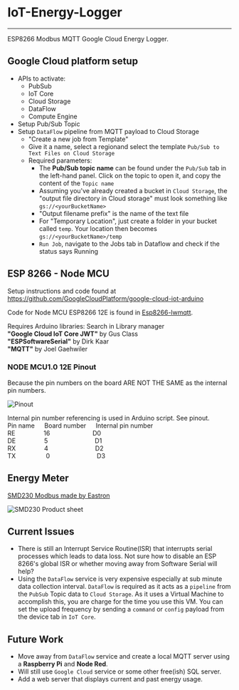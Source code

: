 # IoT-Energy-Logger

---
ESP8266 Modbus MQTT Google Cloud Energy Logger. 

## Google Cloud platform setup

- APIs to activate:
  - PubSub
  - IoT Core
  - Cloud Storage 
  - DataFlow
  - Compute Engine
- Setup Pub/Sub Topic 
- Setup `DataFlow` pipeline from MQTT payload to Cloud Storage
    - "Create a new job from Template"
    - Give it a name, select a regionand select the template `Pub/Sub to Text Files on Cloud Storage`
    - Required parameters:
      - The **Pub/Sub topic name** can be found under the `Pub/Sub` tab in the left-hand panel. Click on the topic to open it,
      and copy the content of the `Topic name`
      - Assuming you've already created a bucket in `Cloud Storage`, the "output file directory in Cloud storage" must look something like `gs://<yourBucketName>`
      - "Output filename prefix" is the name of the text file
      - For "Temporary Location", just create a folder in your bucket called `temp`. Your location then becomes 
      `gs://<yourBucketName>/temp`
      - `Run Job`, navigate to the Jobs tab in Dataflow and check if the status says Running
      
## ESP 8266 - Node MCU
Setup instructions and code found at https://github.com/GoogleCloudPlatform/google-cloud-iot-arduino

Code for Node MCU ESP8266 12E is found in [Esp8266-lwmqtt](https://github.com/Corne173/IoT_Energy_Logger/tree/master/Esp8266-lwmqtt).

Requires Arduino libraries: Search in Library manager <br>
**"Google Cloud IoT Core JWT"** by Gus Class    <br>
**"ESPSoftwareSerial"** by Dirk Kaar    <br>
**"MQTT"** by Joel Gaehwiler    <br>

### NODE MCU1.0 12E Pinout   
Because the pin numbers on the board ARE NOT THE SAME as the internal pin numbers.

![Pinout](https://i0.wp.com/randomnerdtutorials.com/wp-content/uploads/2019/05/ESP8266-NodeMCU-kit-12-E-pinout-gpio-pin.png?quality=100&strip=all&ssl=1)

Internal pin number referencing is used in Arduino script. See pinout.                              <br>
Pin name  &emsp;  Board number    &emsp;    Internal pin number                                                 <br>
RE &emsp;&emsp;&emsp;&emsp;       16 &emsp;&emsp;&emsp;&emsp;&emsp; &emsp;              D0                                                                  <br>
DE      &emsp;&emsp;&emsp;&emsp;    5     &emsp;&emsp;&emsp;&emsp;&emsp;&emsp;&emsp;              D1                                                                  <br>
RX   &emsp;&emsp;&emsp;&emsp;      4 &emsp;&emsp;&emsp;&emsp;&emsp;&emsp;&emsp;           D2                                                                  <br>
TX &emsp;&emsp;&emsp; &emsp;     0 &emsp;&emsp;&emsp;&emsp;&emsp;&emsp;&emsp;              D3                                                                  <br>



## Energy Meter


[SMD230 Modbus made by Eastron](https://www.aliexpress.com/item/32698830575.html?spm=a2g0o.productlist.0.0.799f2566qN7t5A&algo_pvid=e990826b-f171-4fc6-b30f-6c9e8352ca5d&algo_exp_id=e990826b-f171-4fc6-b30f-6c9e8352ca5d-2&pdp_ext_f=%7B%22sku_id%22%3A%2260671643988%22%7D&pdp_npi=2%40dis%21ZAR%21%21621.51%21621.51%21%21%21%21%402103399116544212040123485e3ca8%2160671643988%21sea)

![SMD230 Product sheet](https://ae01.alicdn.com/kf/HTB1MM.XKFXXXXX3XVXXq6xXFXXXj/201669291/HTB1MM.XKFXXXXX3XVXXq6xXFXXXj.jpg?size=136937&height=1067&width=1000&hash=ccb6c38d63b40e63e373261727f7feaf)

## Current Issues 

- There is still an Interrupt Service Routine(ISR) that interrupts serial processes which leads to data loss. 
Not sure how to disable an ESP 8266's global ISR or whether moving away from Software Serial will help?
- Using the `DataFlow` service is very expensive especially at sub minute data collection interval. 
`DataFlow` is required as it acts as a `pipeline` from the `PubSub` Topic data to `Cloud Storage`.
As it uses a Virtual Machine to accomplish this, you are charge for the time you use this VM. You can
set the upload frequency by sending a `command` or `config` payload from the device tab in `IoT Core`.

## Future Work
- Move away from `DataFlow` service and create a local MQTT server using a **Raspberry Pi** and **Node Red**. 
- Will still use `Google Cloud` service or some other free(ish) SQL server. 
- Add a web server that displays current and past energy usage. 
